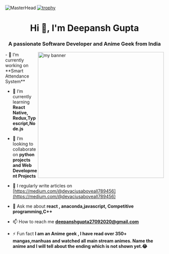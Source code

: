 ![MasterHead](https://user-images.githubusercontent.com/81462832/270432600-af7661c4-e8ec-4363-a0bf-4434f5c76837.png)
[![trophy](https://github-profile-trophy.vercel.app/?username=devacius&theme=onedark)](https://github.com/ryo-ma/github-profile-trophy)
<h1 align="center">Hi 👋, I'm Deepansh Gupta</h1>
<h3 align="center">A passionate Software Developer and Anime Geek from India</h3>
<img src = "https://github.com/soumyajit4419/soumyajit4419/blob/master/thoughtworks-gif_dribbble.gif?raw=true" align="right" width="400" alt="my banner">
- 🔭 I’m currently working on **Smart Attendance System**

- 🌱 I’m currently learning **React Native, Redux,Typescript,Node.js**

- 👯 I’m looking to collaborate on **python projects and Web Development Projects**

- 📝 I regularly write articles on [https://medium.com/@devaciusaboveall789456](https://medium.com/@devaciusaboveall789456)

- 💬 Ask me about **react , anaconda,javascript, Competitive programming,C++**

- 📫 How to reach me **deepanshgupta27092020@gmail.com**



- ⚡ Fun fact **I am an Anime geek , I have read over 350+ mangas,manhuas and watched all main stream animes. Name the anime and I will tell about the ending which is not shown yet.😂**








